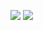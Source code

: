 <img src="https://697b-106-51-131-53.in.ngrok.io"></img>
<img style="max-width: 100%;" src="x" onerror="print(1)">
